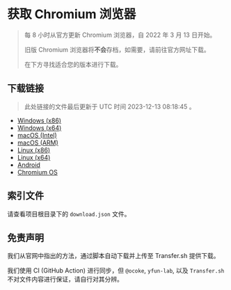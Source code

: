 # 获取 Chromium 浏览器

> 每 8 小时从官方更新 Chromium 浏览器，自 2022 年 3 月 13 日开始。
> 
> 旧版 Chromium 浏览器将**不会**存档，如需要，请前往官方网址下载。
>
> 在下方寻找适合您的版本进行下载。

## 下载链接

> 此处链接的文件最后更新于 UTC 时间 2023-12-13 08:18:45
。

- [Windows (x86)](https://transfer.sh/w6kYcsNxt6/Win.zip)
- [Windows (x64)](https://transfer.sh/Nmp3LpzHHu/Win_x64.zip)
- [macOS (Intel)](https://transfer.sh/IkDgbIHcDN/Mac.zip)
- [macOS (ARM)](https://transfer.sh/8UaWDB7Lv1/Mac_Arm.zip)
- [Linux (x86)](https://transfer.sh/ddQeC0uDUd/Linux.zip)
- [Linux (x64)](https://transfer.sh/iVnqonGfHn/Linux_x64.zip)
- [Android](https://transfer.sh/9pAL8GoHoq/Android.zip)
- [Chromium OS](https://transfer.sh/opGstkznHX/Linux_ChromiumOS_Full.zip)

## 索引文件

请查看项目根目录下的 `download.json` 文件。

## 免责声明

我们从官网中指出的方法，通过脚本自动下载并上传至 Transfer.sh 提供下载。

我们使用 CI (GitHub Action) 进行同步，但 `@ocoke`, `yfun-lab`, 以及 `Transfer.sh` 不对文件内容进行保证，请自行对其分辨。
